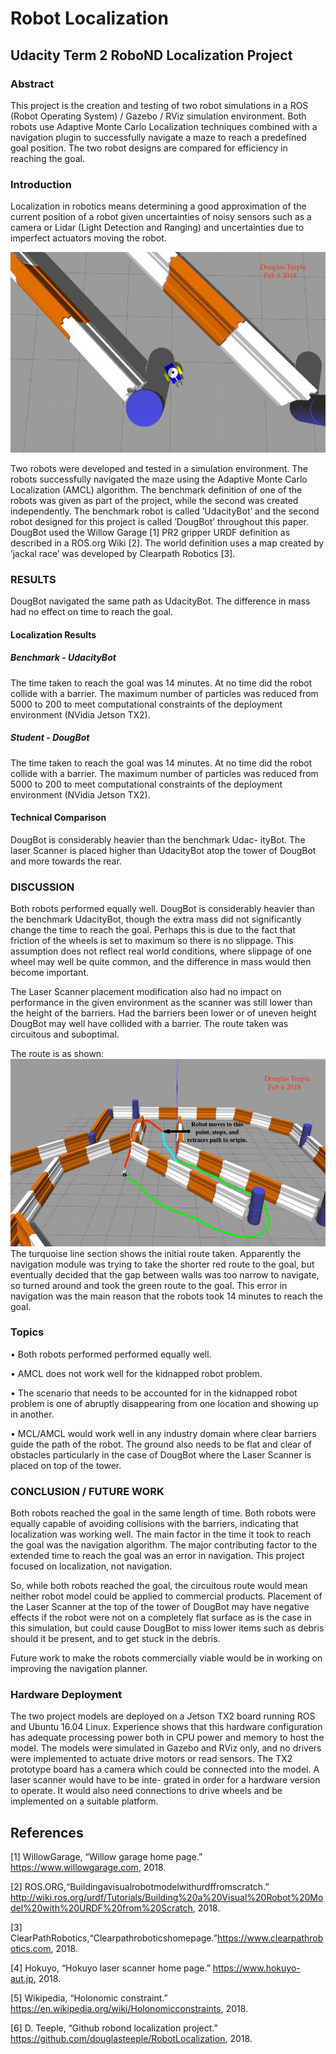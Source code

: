 # Robot Localization
## Udacity Term 2 RoboND Localization Project

### Abstract
This project is the creation and testing of two robot simulations in a ROS (Robot Operating System) / Gazebo / RViz simulation environment. Both robots use Adaptive Monte Carlo Localization techniques combined with a navigation plugin to successfully navigate a maze to reach a predefined goal position. The two robot designs are compared for efficiency in reaching the goal.

### Introduction
Localization in robotics means determining a good approximation of the current position of a robot given uncertainties of noisy sensors such as a camera or Lidar (Light Detection and Ranging) and uncertainties due to imperfect actuators moving the robot.

![Robot in Maze](doug_bot/images/splash.jpg "Figure 1. One of the simulation robots traversing the maze.")

Two robots were developed and tested in a simulation environment. The robots successfully navigated the maze using the Adaptive Monte Carlo Localization (AMCL) algorithm. The benchmark definition of one of the robots was given as part of the project, while the second was created independently. The benchmark robot is called ’UdacityBot’ and the second robot designed for this project is called ’DougBot’ throughout this paper. DougBot used the Willow Garage [1] PR2 gripper URDF definition as described in a ROS.org Wiki [2]. The world definition uses a map created by ’jackal race’ was developed by Clearpath Robotics [3].

### RESULTS
DougBot navigated the same path as UdacityBot. The difference in mass had no effect on time to reach the goal.

#### Localization Results

##### Benchmark - UdacityBot
The time taken to reach the goal was 14 minutes. At no time did the robot collide with a barrier. The maximum number of particles was reduced from 5000 to 200 to meet computational constraints of the deployment environment (NVidia Jetson TX2).

##### Student - DougBot
The time taken to reach the goal was 14 minutes. At no time did the robot collide with a barrier. The maximum number of particles was reduced from 5000 to 200 to meet computational constraints of the deployment environment (NVidia Jetson TX2).

#### Technical Comparison
DougBot is considerably heavier than the benchmark Udac- ityBot. The laser Scanner is placed higher than UdacityBot atop the tower of DougBot and more towards the rear.

### DISCUSSION
Both robots performed equally well. DougBot is considerably heavier than the benchmark UdacityBot, though the extra mass did not significantly change the time to reach the goal. Perhaps this is due to the fact that friction of the wheels is set to maximum so there is no slippage. This assumption does not reflect real world conditions, where slippage of one wheel may well be quite common, and the difference in mass would then become important.

The Laser Scanner placement modification also had no impact on performance in the given environment as the scanner was still lower than the height of the barriers. Had the barriers been lower or of uneven height DougBot may well have collided with a barrier.
The route taken was circuitous and suboptimal. 

The route is as shown:
![A Wrong Turn](doug_bot/images/dougbotroute.jpg "Figure 2. Navigation Route.")
The turquoise line section shows the initial route taken. Apparently the navigation module was trying to take the shorter red route to the goal, but eventually decided that the gap between walls was too narrow to navigate, so turned around and took the green route to the goal. This error in navigation was the main reason that the robots took 14 minutes to reach the goal.

### Topics

• Both robots performed performed equally well.

• AMCL does not work well for the kidnapped robot
problem.

• The scenario that needs to be accounted for in the
kidnapped robot problem is one of abruptly disappearing from one location and showing up in another.

• MCL/AMCL would work well in any industry domain where clear barriers guide the path of the robot. The ground also needs to be flat and clear of obstacles particularly in the case of DougBot where the Laser Scanner is placed on top of the tower.

### CONCLUSION / FUTURE WORK
Both robots reached the goal in the same length of time. Both robots were equally capable of avoiding collisions with the barriers, indicating that localization was working well. The main factor in the time it took to reach the goal was the navigation algorithm. The major contributing factor to the extended time to reach the goal was an error in navigation. This project focused on localization, not navigation.

So, while both robots reached the goal, the circuitous route would mean neither robot model could be applied to commercial products.
Placement of the Laser Scanner at the top of the tower of DougBot may have negative effects if the robot were not on a completely flat surface as is the case in this simulation, but could cause DougBot to miss lower items such as debris should it be present, and to get stuck in the debris.

Future work to make the robots commercially viable would be in working on improving the navigation planner.

### Hardware Deployment
The two project models are deployed on a Jetson TX2 board running ROS and Ubuntu 16.04 Linux. Experience shows that this hardware configuration has adequate processing power both in CPU power and memory to host the model.
The models were simulated in Gazebo and RViz only, and no drivers were implemented to actuate drive motors or read sensors. The TX2 prototype board has a camera which could be connected into the model. A laser scanner would have to be inte- grated in order for a hardware version to operate. It would also need connections to drive wheels and be implemented on a suitable platform.

## References
[1] WillowGarage, “Willow garage home page.” https://www.willowgarage.com, 2018.

[2] ROS.ORG,“Buildingavisualrobotmodelwithurdffromscratch.” http://wiki.ros.org/urdf/Tutorials/Building%20a%20Visual%20Robot%20Model%20with%20URDF%20from%20Scratch, 2018.

[3] ClearPathRobotics,“Clearpathroboticshomepage.”https://www.clearpathrobotics.com, 2018.

[4] Hokuyo, “Hokuyo laser scanner home page.” https://www.hokuyo-aut.jp, 2018.

[5] Wikipedia, “Holonomic constraint.” https://en.wikipedia.org/wiki/Holonomicconstraints, 2018.

[6] D. Teeple, “Github robond localization project.” https://github.com/douglasteeple/RobotLocalization, 2018.

